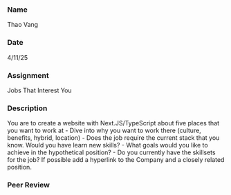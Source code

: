 ### Name
Thao Vang

### Date
4/11/25

### Assignment
Jobs That Interest You

### Description
You are to create a website with Next.JS/TypeScript about five places that you want to work at
    -   Dive into why you want to work there (culture, benefits, hybrid, location)
    -   Does the job require the current stack that you know. Would you have learn new skills?
    -   What goals would you like to achieve in the hypothetical position?
    -   Do you currently have the skillsets for the job?
If possible add a hyperlink to the Company and a closely related position.

### Peer Review
